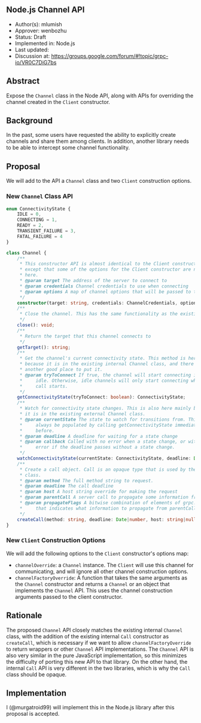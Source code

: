 Node.js Channel API
----
* Author(s): mlumish
* Approver: wenbozhu
* Status: Draft
* Implemented in: Node.js
* Last updated: 
* Discussion at: https://groups.google.com/forum/#!topic/grpc-io/VR0C7DiG7bs

## Abstract

Expose the `Channel` class in the Node API, along with APIs for overriding the channel created in the `Client` constructor.

## Background

In the past, some users have requested the ability to explicitly create channels and share them among clients. In addition, another library needs to be able to intercept some channel functionality.

## Proposal

We will add to the API a `Channel` class and two `Client` construction options.

### New `Channel` Class API

```ts
enum ConnectivityState {
    IDLE = 0,
    CONNECTING = 1,
    READY = 2,
    TRANSIENT_FAILURE = 3,
    FATAL_FAILURE = 4
}

class Channel {
    /**
     * This constructor API is almost identical to the Client constructor,
     * except that some of the options for the Client constructor are not valid
     * here.
     * @param target The address of the server to connect to
     * @param credentials Channel credentials to use when connecting
     * @param options A map of channel options that will be passed to the core
     */
    constructor(target: string, credentials: ChannelCredentials, options: ([key:string]: string|number));
    /**
     * Close the channel. This has the same functionality as the existing grpc.Client.prototype.close
     */
    close(): void;
    /**
     * Return the target that this channel connects to
     */
    getTarget(): string;
    /**
     * Get the channel's current connectivity state. This method is here mainly
     * because it is in the existing internal Channel class, and there isn't
     * another good place to put it.
     * @param tryToConnect If true, the channel will start connecting if it is
     *     idle. Otherwise, idle channels will only start connecting when a
     *     call starts.
     */
    getConnectivityState(tryToConnect: boolean): ConnectivityState;
    /**
     * Watch for connectivity state changes. This is also here mainly because
     * it is in the existing external Channel class.
     * @param currentState The state to watch for transitions from. This should
     *     always be populated by calling getConnectivityState immediately
     *     before.
     * @param deadline A deadline for waiting for a state change
     * @param callback Called with no error when a state change, or with an
     *     error if the deadline passes without a state change.
     */
    watchConnectivityState(currentState: ConnectivityState, deadline: Date|number, callback: (error?: Error) => void);
    /**
     * Create a call object. Call is an opaque type that is used by the Client
     * class.
     * @param method The full method string to request.
     * @param deadline The call deadline
     * @param host A host string override for making the request
     * @param parentCall A server call to propagate some information from
     * @param propagateFlags A bitwise combination of elements of grpc.propagate
     *     that indicates what information to propagate from parentCall.
     */
    createCall(method: string, deadline: Date|number, host: string|null, parentCall: Call|null, propagateFlags: number|null): Call;
}
```

### New `Client` Construction Options

We will add the following options to the `Client` constructor's options map:

 - `channelOverride`: a `Channel` instance. The `Client` will use this channel for communicating, and will ignore all other channel construction options.
 - `channelFactoryOverride`: A function that takes the same arguments as the `Channel` constructor and returns a `Channel` or an object that implements the `Channel` API. This uses the channel construction arguments passed to the client constructor.

## Rationale

The proposed `Channel` API closely matches the existing internal `Channel` class, with the addition of the existing internal `Call` constructor as `createCall`, which is necessary if we want to allow `channelFactoryOverride` to return wrappers or other `Channel` API implementations. The `Channel` API is also very similar in the pure JavaScript implementation, so this minimizes the difficulty of porting this new API to that library. On the other hand, the internal `Call` API is very different in the two libraries, which is why the `Call` class should be opaque.


## Implementation

I (@murgatroid99) will implement this in the Node.js library after this proposal is accepted.
